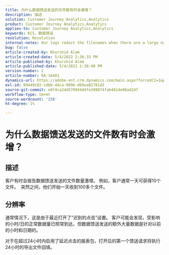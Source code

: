 ```yaml
---
title: 为什么数据馈送发送的文件数有时会激增？
description: 描述
solution: Customer Journey Analytics,Analytics
product: Customer Journey Analytics,Analytics
applies-to: Customer Journey Analytics,Analytics
keywords: KCS，数据馈送
resolution: Resolution
internal-notes: Our logs redact the filenames when there are a large number of export files processed by data feeds, so you will see the file name in the logs "df_files" section as "REDACTED".
bug: false
article-created-by: Khurshid Alam
article-created-date: 5/4/2022 2:36:33 PM
article-published-by: Khurshid Alam
article-published-date: 5/4/2022 2:38:40 PM
version-number: 2
article-number: KA-16481
dynamics-url: https://adobe-ent.crm.dynamics.com/main.aspx?forceUCI=1&pagetype=entityrecord&etn=knowledgearticle&id=a20ec093-b7cb-ec11-a7b5-6045bd00dbbc
exl-id: 09449c02-cdbb-44ca-9096-d69aa01781d2
source-git-commit: e8f4ca2dd578944d4fe399074fab461de88ad247
workflow-type: tm+mt
source-wordcount: '158'
ht-degree: 1%

---
```


# 为什么数据馈送发送的文件数有时会激增？

## 描述


客户有时会报告数据馈送发送的文件数量激增。 例如，客户通常一天可获得10个文件。  突然之间，他们开始一天收到100多个文件。


## 分辨率


通常情况下，这是由于最近打开了“迟到的点击”设置。 客户可能会发现，受影响的小时/日的正常数据量已照常到达，但数据馈送发送的额外大量数据是针对以前的小时和日期的。

对于在超过24小时内启用了延迟点击的报表包，打开后的第一个馈送请求将执行24小时的导出文件回填。
